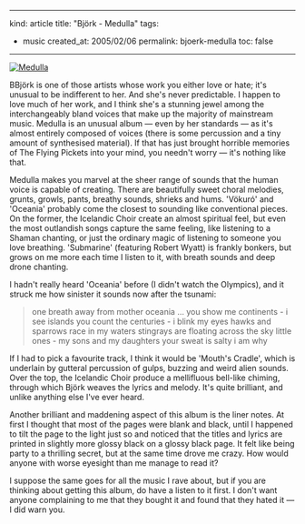 -----
kind: article
title: "Bj&ouml;rk - Medulla"
tags:
- music
created_at: 2005/02/06
permalink: bjoerk-medulla
toc: false
-----

<p><div class="img-shadow"><a href="http://www.amazon.co.uk/exec/obidos/ASIN/B0002SVY0U/butshesagirl-21" target="_blank"><img src="http://images-eu.amazon.com/images/P/B0002SVY0U.02._PE_.jpg" alt="Medulla" border="0" /></a></div><p>BBj&ouml;rk is one of those artists whose work you either love or hate; it's unusual to be indifferent to her. And she's never predictable. I happen to love much of her work, and I think she's a stunning jewel among the interchangeably bland voices that make up the majority of mainstream music. Medulla is an unusual album &mdash; even by her standards &mdash; as it's almost entirely composed of voices (there is some percussion and a tiny amount of synthesised material). If that has just brought horrible memories of The Flying Pickets into your mind, you needn't worry &mdash; it's nothing like that.</p>


<p>Medulla makes you marvel at the sheer range of sounds that the human voice is capable of creating. There are beautifully sweet choral melodies, grunts, growls, pants, breathy sounds, shrieks and hums. 'V&#246;kur&#243;' and 'Oceania' probably come the closest to sounding like conventional pieces. On the former, the Icelandic Choir create an almost spiritual feel, but even the most outlandish songs capture the same feeling, like listening to a Shaman chanting, or just the ordinary magic of listening to someone you love breathing. 'Submarine' (featuring Robert Wyatt) is frankly bonkers, but grows on me more each time I listen to it, with breath sounds and deep drone chanting.</p>

<p>I hadn't really heard 'Oceania' before (I didn't watch the Olympics), and it struck me how sinister it sounds now after the tsunami:</p>

<blockquote>
<p>
one breath away from mother oceania
...
you show me continents
- i see islands
you count the centuries
- i blink my eyes
hawks and sparrows race in my waters
stingrays are floating
across the sky
little ones - my sons and my daughters
your sweat is salty
i am why
</p>
</blockquote>

<p>If I had to pick a favourite track, I think it would be 'Mouth's Cradle', which is underlain by gutteral percussion of gulps, buzzing and weird alien sounds. Over the top, the Icelandic Choir produce a mellifluous bell-like chiming, through which Bj&ouml;rk weaves the lyrics and melody. It's quite brilliant, and unlike anything else I've ever heard.</p>

<p>Another brilliant and maddening aspect of this album is the liner notes. At first I thought that most of the pages were blank and black, until I happened to tilt the page to the light just so and noticed that the titles and lyrics are printed in slightly more glossy black on a glossy black page. It felt like being party to a thrilling secret, but at the same time drove me crazy. How would anyone with worse eyesight than me manage to read it?</p>

<p>I suppose the same goes for all the music I rave about, but if you are thinking about getting this album, do have a listen to it first. I don't want anyone complaining to me that they bought it and found that they hated it &mdash; I did warn you.</p>
